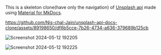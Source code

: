 This is a skeleton clone(have only the navigation) of [Unsplash api](https://unsplash.com/developers) made using [Material for MkDocs](https://squidfunk.github.io/mkdocs-material/).

https://github.com/Nis-chal-Jain/unsplash-api-docs-clone/assets/89198650/df6b5cce-7b26-4734-a636-379689b125cb


![Screenshot 2024-05-12 192205](https://github.com/Nis-chal-Jain/unsplash-api-docs-clone/assets/89198650/2cfdde19-36ca-4dc0-9e32-9088a07ea1d9)


![Screenshot 2024-05-12 192225](https://github.com/Nis-chal-Jain/unsplash-api-docs-clone/assets/89198650/dd372f6b-dd69-4971-b646-4b942c2c6a37)
